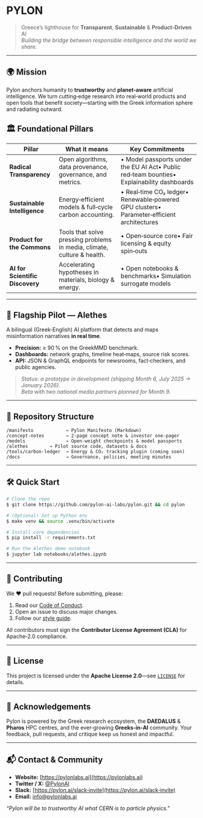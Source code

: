 # PYLON

> Greece’s lighthouse for **Transparent**, **Sustainable** & **Product‑Driven** AI\
> *Building the bridge between responsible intelligence and the world we share.*






---

## 🌍 Mission

Pylon anchors humanity to **trustworthy** and **planet‑aware** artificial intelligence. We turn cutting‑edge research into real‑world products and open tools that benefit society—starting with the Greek information sphere and radiating outward.

## 🏛 Foundational Pillars

| Pillar                          | What it means                                                           | Key Commitments                                                                            |
| ------------------------------- | ----------------------------------------------------------------------- | ------------------------------------------------------------------------------------------ |
| **Radical Transparency**        | Open algorithms, data provenance, governance, and metrics.              | • Model passports under the EU AI Act• Public red‑team bounties• Explainability dashboards |
| **Sustainable Intelligence**    | Energy‑efficient models & full‑cycle carbon accounting.                 | • Real‑time CO₂ ledger• Renewable‑powered GPU clusters• Parameter‑efficient architectures  |
| **Product for the Commons**     | Tools that solve pressing problems in media, climate, culture & health. | • Open‑source core• Fair licensing & equity spin‑outs                                      |
| **AI for Scientific Discovery** | Accelerating hypotheses in materials, biology & energy.                 | • Open notebooks & benchmarks• Simulation surrogate models                                 |

---

## 🚀 Flagship Pilot — Alethes

A bilingual (Greek‑English) AI platform that detects and maps misinformation narratives **in real time**.

- **Precision:** ≥ 90 % on the GreekMMD benchmark.
- **Dashboards:** network graphs, timeline heat‑maps, source risk scores.
- **API:** JSON & GraphQL endpoints for newsrooms, fact‑checkers, and public agencies.

> *Status: α prototype in development (shipping Month 6, July 2025 → January 2026).*\
> *Beta with two national media partners planned for Month 9.*

---

## 📂 Repository Structure

```
/manifesto            → Pylon Manifesto (Markdown)
/concept‑notes        → 2‑page concept note & investor one‑pager
/models               → Open‑weight checkpoints & model passports
/alethes        → Pilot source code, datasets & docs
/tools/carbon‑ledger  → Energy & CO₂ tracking plugin (coming soon)
/docs                 → Governance, policies, meeting minutes
```

---

## 🛠 Quick Start

```bash
# Clone the repo
$ git clone https://github.com/pylon‑ai-labs/pylon.git && cd pylon

# (Optional) Set up Python env
$ make venv && source .venv/bin/activate

# Install core dependencies
$ pip install -r requirements.txt

# Run the Alethes demo notebook
$ jupyter lab notebooks/alethes.ipynb
```

---

## 🤝 Contributing

We ♥ pull requests! Before submitting, please:

1. Read our [Code of Conduct](docs/CODE_OF_CONDUCT.md).
2. Open an issue to discuss major changes.
3. Follow our [style guide](docs/STYLE_GUIDE.md).

All contributors must sign the **Contributor License Agreement (CLA)** for Apache‑2.0 compliance.

---

## 📜 License

This project is licensed under the **Apache License 2.0**—see [`LICENSE`](LICENSE) for details.

---

## 🙏 Acknowledgements

Pylon is powered by the Greek research ecosystem, the **DAEDALUS** & **Pharos** HPC centres, and the ever‑growing **Greeks‑in‑AI** community. Your feedback, pull requests, and critique keep us honest and impactful.

---

## 📬 Contact & Community

- **Website:** [https://pylonlabs.ai](https://pylonlabs.ai)
- **Twitter / X:** [@PylonAI](https://twitter.com/PylonAI)
- **Slack:** [https://pylon.ai/slack‑invite](https://pylon.ai/slack‑invite)
- **Email:** [info@pylonlabs.ai](mailto\:info@pylonlabs.ai)

*“Pylon will be to trustworthy AI what CERN is to particle physics.”*


